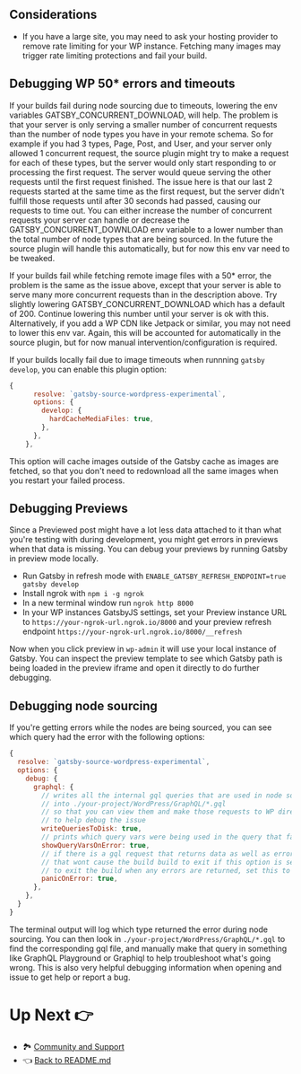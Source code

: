 ## Considerations

- If you have a large site, you may need to ask your hosting provider to remove rate limiting for your WP instance. Fetching many images may trigger rate limiting protections and fail your build.

## Debugging WP 50\* errors and timeouts

If your builds fail during node sourcing due to timeouts, lowering the env variables GATSBY_CONCURRENT_DOWNLOAD, will help. The problem is that your server is only serving a smaller number of concurrent requests than the number of node types you have in your remote schema. So for example if you had 3 types, Page, Post, and User, and your server only allowed 1 concurrent request, the source plugin might try to make a request for each of these types, but the server would only start responding to or processing the first request. The server would queue serving the other requests until the first request finished. The issue here is that our last 2 requests started at the same time as the first request, but the server didn't fulfill those requests until after 30 seconds had passed, causing our requests to time out. You can either increase the number of concurrent requests your server can handle or decrease the GATSBY_CONCURRENT_DOWNLOAD env variable to a lower number than the total number of node types that are being sourced. In the future the source plugin will handle this automatically, but for now this env var need to be tweaked.

If your builds fail while fetching remote image files with a 50\* error, the problem is the same as the issue above, except that your server is able to serve many more concurrent requests than in the description above. Try slightly lowering GATSBY_CONCURRENT_DOWNLOAD which has a default of 200. Continue lowering this number until your server is ok with this. Alternatively, if you add a WP CDN like Jetpack or similar, you may not need to lower this env var. Again, this will be accounted for automatically in the source plugin, but for now manual intervention/configuration is required.

If your builds locally fail due to image timeouts when runnning `gatsby develop`, you can enable this plugin option:

```js
{
      resolve: `gatsby-source-wordpress-experimental`,
      options: {
        develop: {
          hardCacheMediaFiles: true,
        },
      },
    },
```

This option will cache images outside of the Gatsby cache as images are fetched, so that you don't need to redownload all the same images when you restart your failed process.

## Debugging Previews

Since a Previewed post might have a lot less data attached to it than what you're testing with during development, you might get errors in previews when that data is missing. You can debug your previews by running Gatsby in preview mode locally.

- Run Gatsby in refresh mode with `ENABLE_GATSBY_REFRESH_ENDPOINT=true gatsby develop`
- Install ngrok with `npm i -g ngrok`
- In a new terminal window run `ngrok http 8000`
- In your WP instances GatsbyJS settings, set your Preview instance URL to `https://your-ngrok-url.ngrok.io/8000` and your preview refresh endpoint `https://your-ngrok-url.ngrok.io/8000/__refresh`

Now when you click preview in `wp-admin` it will use your local instance of Gatsby. You can inspect the preview template to see which Gatsby path is being loaded in the preview iframe and open it directly to do further debugging.

## Debugging node sourcing

If you're getting errors while the nodes are being sourced, you can see which query had the error with the following options:

```js
{
  resolve: `gatsby-source-wordpress-experimental`,
  options: {
    debug: {
      graphql: {
        // writes all the internal gql queries that are used in node sourcing
        // into ./your-project/WordPress/GraphQL/*.gql
        // so that you can view them and make those requests to WP directly
        // to help debug the issue
        writeQueriesToDisk: true,
        // prints which query vars were being used in the query that failed
        showQueryVarsOnError: true,
        // if there is a gql request that returns data as well as errors,
        // that wont cause the build build to exit if this option is set to false.
        // to exit the build when any errors are returned, set this to true
        panicOnError: true,
      },
    },
  }
}
```

The terminal output will log which type returned the error during node sourcing. You can then look in `./your-project/WordPress/GraphQL/*.gql` to find the corresponding gql file, and manually make that query in something like GraphQL Playground or Graphiql to help troubleshoot what's going wrong. This is also very helpful debugging information when opening and issue to get help or report a bug.



# Up Next :point_right:

- :national_park: [Community and Support](./community-and-support.md)
- :point_left: [Back to README.md](../README.md)